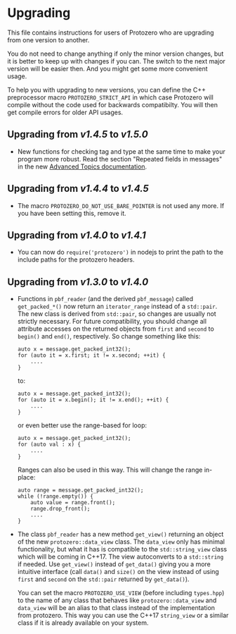 
# Upgrading

This file contains instructions for users of Protozero who are upgrading from
one version to another.

You do not need to change anything if only the minor version changes, but it
is better to keep up with changes if you can. The switch to the next major
version will be easier then. And you might get some more convenient usage.

To help you with upgrading to new versions, you can define the C++ preprocessor
macro `PROTOZERO_STRICT_API` in which case Protozero will compile without the
code used for backwards compatibilty. You will then get compile errors for
older API usages.

## Upgrading from *v1.4.5* to *v1.5.0*

* New functions for checking tag and type at the same time to make your
  program more robust. Read the section "Repeated fields in messages" in
  the new [Advanced Topics documentation](doc/advanced.md).

## Upgrading from *v1.4.4* to *v1.4.5*

* The macro `PROTOZERO_DO_NOT_USE_BARE_POINTER` is not used any more. If you
  have been setting this, remove it.

## Upgrading from *v1.4.0* to *v1.4.1*

* You can now do `require('protozero')` in nodejs to print the path
  to the include paths for the protozero headers.

## Upgrading from *v1.3.0* to *v1.4.0*

* Functions in `pbf_reader` (and the derived `pbf_message`) called
  `get_packed_*()` now return an `iterator_range` instead of a `std::pair`.
  The new class is derived from `std::pair`, so changes are usually not
  strictly necessary. For future compatibility, you should change all
  attribute accesses on the returned objects from `first` and `second` to
  `begin()` and `end()`, respectively. So change something like this:

      auto x = message.get_packed_int32();
      for (auto it = x.first; it != x.second; ++it) {
          ....
      }

  to:

      auto x = message.get_packed_int32();
      for (auto it = x.begin(); it != x.end(); ++it) {
          ....
      }

  or even better use the range-based for loop:

      auto x = message.get_packed_int32();
      for (auto val : x) {
          ....
      }

  Ranges can also be used in this way. This will change the range in-place:

      auto range = message.get_packed_int32();
      while (!range.empty()) {
          auto value = range.front();
          range.drop_front();
          ....
      }

* The class `pbf_reader` has a new method `get_view()` returning an object
  of the new `protozero::data_view` class. The `data_view` only has minimal
  functionality, but what it has is compatible to the `std::string_view` class
  which will be coming in C++17. The view autoconverts to a `std::string` if
  needed. Use `get_view()` instead of `get_data()` giving you a more intuitive
  interface (call `data()` and `size()` on the view instead of using `first`
  and `second` on the `std::pair` returned by `get_data()`).

  You can set the macro `PROTOZERO_USE_VIEW` (before including `types.hpp`) to
  the name of any class that behaves like `protozero::data_view` and
  `data_view` will be an alias to that class instead of the implementation
  from protozero. This way you can use the C++17 `string_view` or a similar
  class if it is already available on your system.

